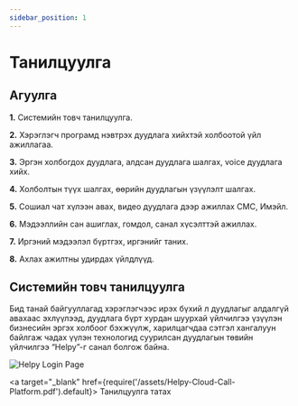 ```yaml
---
sidebar_position: 1
---
```


# Танилцуулга

## Агуулга

**1.** Системийн товч танилцуулга.

**2.** Хэрэглэгч програмд нэвтрэх дуудлага хийхтэй холбоотой үйл ажиллагаа.

**3.** Эргэн холбогдох дуудлага, алдсан дуудлага шалгах, voice дуудлага хийх.

**4.** Холболтын түүх шалгах, өөрийн дуудлагын үзүүлэлт шалгах.

**5.** Сошиал чат хүлээн авах, видео дуудлага дээр ажиллах СМС, Имэйл.

**6.** Мэдээллийн сан ашиглах, гомдол, санал хүсэлттэй ажиллах.

**7.** Иргэний мэдээлэл бүртгэх, иргэнийг таних.

**8.** Ахлах ажилтны удирдах үйлдлүүд.

<!-- **9.** -->

## Системийн товч танилцуулга

Бид танай байгууллагад хэрэглэгчээс ирэх бүхий л дуудлагыг алдалгүй авахаас эхлүүлээд, дуудлага бүрт хурдан шуурхай үйлчилгээ үзүүлэн бизнесийн эргэх холбоог бэхжүүлж, харилцагчдаа сэтгэл хангалуун байлгаж чадах үүлэн технологид суурилсан дуудлагын төвийн үйлчилгээ “Helpy”-г санал болгож байна.

![Helpy Login Page](/img/call_manage.png)

<a target="\_blank" href={require('/assets/Helpy-Cloud-Call-Platform.pdf').default}> Танилцуулга татах </a>
